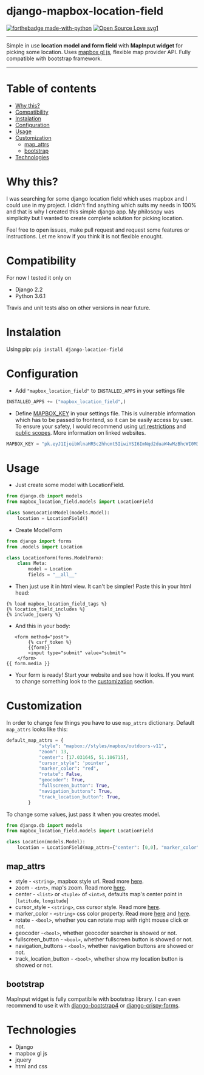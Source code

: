 
 # django-mapbox-location-field
 [![forthebadge made-with-python](http://ForTheBadge.com/images/badges/made-with-python.svg)](https://www.python.org/) [![Open Source Love svg1](https://badges.frapsoft.com/os/v1/open-source.svg?v=103)](https://github.com/ellerbrock/open-source-badges/)
 ****
 Simple in use **location model and form field** with **MapInput widget** for picking some location. Uses [mapbox gl js](https://docs.mapbox.com/mapbox-gl-js/), flexible map provider API. Fully compatible with bootstrap framework.
 ****


# Table of contents
* [Why this?](#why-this)
* [Compatibility](#compatibility)
 * [Instalation](#instalation)
* [Configuration](#configuration)
* [Usage](#usage)
* [Customization](#customization)
    * [map_attrs](#map_attrs)
    * [bootstrap](#bootstrap)
* [Technologies](#technologies)

# Why this?
I was searching for some django location field which uses mapbox and I could use in my project. I didn't find anything which suits my needs in 100% and that is why I created this simple django app. My philosopy was simplicity but I wanted to create complete solution for picking location.

Feel free to open issues, make pull request and request some features or instructions. Let me know if you think it is not flexible enought.
# Compatibility
For now I tested it only on
* Django 2.2
* Python 3.6.1

Travis and unit tests also on other versions in near future.

# Instalation
Using pip:
    `pip install django-location-field`

# Configuration
* Add `"mapbox_location_field"` to `INSTALLED_APPS` in your settings file

```python
INSTALLED_APPS += ("mapbox_location_field",)
```

* Define [MAPBOX_KEY](https://docs.mapbox.com/help/how-mapbox-works/access-tokens/) in your settings file. This is vulnerable information which has to be passed to frontend, so it can be easily access by user. To ensure your safety, I would recommend using [url restrictions](https://docs.mapbox.com/help/how-mapbox-works/access-tokens/#url-restrictions) and [public scopes](https://docs.mapbox.com/help/how-mapbox-works/access-tokens/#scopes). More information on linked websites.
```python
MAPBOX_KEY = "pk.eyJ1IjoibWlnaHR5c2hhcmt5IiwiYSI6ImNqd2duaW4wMzBhcWI0M3F1MTRvbHB0dWcifQ.1sDAD43q0ktK1Sr374xGfw"
```

# Usage
* Just create some model with LocationField.
```python
from django.db import models
from mapbox_location_field.models import LocationField

class SomeLocationModel(models.Model):
    location = LocationField()

```
* Create ModelForm
```python
from django import forms
from .models import Location

class LocationForm(forms.ModelForm):
    class Meta:
        model = Location
        fields = "__all__"
```
* Then just use it in html view. It can't be simpler!
Paste this in your html head:
```django
{% load mapbox_location_field_tags %}
{% location_field_includes %}
{% include_jquery %}
```
* And this in your body:
```django
   <form method="post">
        {% csrf_token %}
        {{form}}
        <input type="submit" value="submit">
    </form>
{{ form.media }}
```
* Your form is ready! Start your website and see how it looks. If you want to change something look to the [customization](#customization) section.

# Customization
In order to change few things you have to use `map_attrs` dictionary.
Default `map_attrs` looks like this:
```python
default_map_attrs = {
            "style": "mapbox://styles/mapbox/outdoors-v11",
            "zoom": 13,
            "center": [17.031645, 51.106715],
            "cursor_style": 'pointer',
            "marker_color": "red",
            "rotate": False,
            "geocoder": True,
            "fullscreen_button": True,
            "navigation_buttons": True,
            "track_location_button": True,
        }
```
To change some values, just pass it when you creates model.
```python
from django.db import models
from mapbox_location_field.models import LocationField

class Location(models.Model):
    location = LocationField(map_attrs={"center": [0,0], "marker_color": "blue"})
```
## map_attrs
* style - `<string>`, mapbox style url. Read more [here](https://docs.mapbox.com/help/glossary/style-url/).
* zoom - `<int>`, map's zoom. Read more [here](https://docs.mapbox.com/help/glossary/zoom-level/).
* center - `<list>` or `<tuple>` of `<int>`s, defaults map's center point in [`latitude`, `longitude`]
* cursor_style - `<string>`, css cursor style. Read more [here](https://www.w3schools.com/cssref/pr_class_cursor.asp).
* marker_color - `<string>` css color property. Read more [here](https://www.w3schools.com/cssref/css_colors_legal.asp)  and [here](https://www.w3schools.com/cssref/css_colors.asp).
* rotate - `<bool>`, whether you can rotate map with right mouse click or not.
* geocoder -`<bool>`, whether geocoder searcher is showed or not.
* fullscreen_button - `<bool>`, whether fullscreen button is showed or not.
* navigation_buttons - `<bool>`, whether navigation buttons are showed or not.
* track_location_button - `<bool>`, whether show my location button is showed or not.

## bootstrap
MapInput widget is fully compatibile with bootstrap library. I can even recommend to use it with [django-bootstrap4](https://github.com/zostera/django-bootstrap4) or [django-crispy-forms](https://github.com/django-crispy-forms/django-crispy-forms).

# Technologies
* Django
* mapbox gl js
* jquery
* html and css
